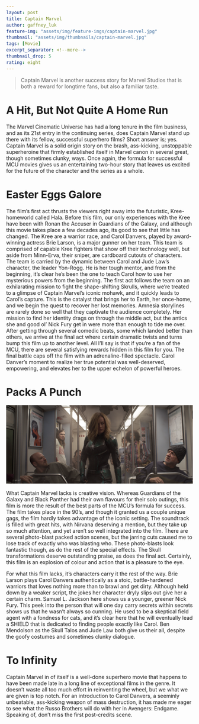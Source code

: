 ```yaml
---
layout: post
title: Captain Marvel
author: gaffney_luk
feature-img: "assets/img/feature-imgs/captain-marvel.jpg"
thumbnail: "assets/img/thumbnails/captain-marvel.jpg"
tags: [Movie]
excerpt_separator: <!--more-->
thumbnail_drop: 5
rating: eight
---
```


> Captain Marvel is another success story for Marvel Studios that is both a reward for longtime fans, but also a familiar taste.
<!--more-->

# A Hit, But Not Quite A Home Run

The Marvel Cinematic Universe has had a long tenure in the film business, and as its 21st entry in the continuing series, does Captain Marvel stand up there with its fellow, successful superhero films? Short answer is; yes. Captain Marvel is a solid origin story on the brash, ass-kicking, unstoppable superheroine that firmly established itself in Marvel canon in several great, though sometimes clunky, ways. Once again, the formula for successful MCU movies gives us an entertaining two-hour story that leaves us excited for the future of the character and the series as a whole.

# Easter Eggs Galore

The film’s first act thrusts the viewers right away into the futuristic, Kree-homeworld called Hala. Before this film, our only experiences with the Kree have been with Ronan the Accuser in Guardians of the Galaxy, and although this movie takes place a few decades ago, its good to see that little has changed. The Kree are a warrior race, and Carol Danvers, played by award-winning actress Brie Larson, is a major gunner on her team. This team is comprised of capable Kree fighters that show off their technology well, but aside from Minn-Erva, their sniper, are cardboard cutouts of characters. The team is carried by the dynamic between Carol and Jude Law’s character, the leader Yon-Rogg. He is her tough mentor, and from the beginning, it’s clear he’s been the one to teach Carol how to use her mysterious powers from the beginning. The first act follows the team on an exhilarating mission to fight the shape-shifting Skrulls, where we’re treated to a glimpse of Captain Marvel’s iconic mohawk, and it quickly leads to Carol’s capture. This is the catalyst that brings her to Earth, her once-home, and we begin the quest to recover her lost memories. Amnesia storylines are rarely done so well that they captivate the audience completely. Her mission to find her identity drags on through the middle act, but the antics she and good ol’ Nick Fury get in were more than enough to tide me over. After getting through several comedic beats, some which landed better than others, we arrive at the final act where certain dramatic twists and turns bump this film up to another level. All I’ll say is that if you’re a fan of the MCU, there are several satisfying rewards hidden in this film for you. The final battle caps off the film with an adrenaline-filled spectacle. Carol Danver’s moment to realize her true potential was well-deserved, empowering, and elevates her to the upper echelon of powerful heroes.

# Packs A Punch

![Packs A Punch](/assets/img/in-line/captain-marvel.jpg)

What Captain Marvel lacks is creative vision. Whereas Guardians of the Galaxy and Black Panther had their own flavours for their solo outings, this film is more the result of the best parts of the MCU’s formula for success. The film takes place in the 90’s, and though it granted us a couple unique gags, the film hardly takes advantage of the iconic setting. The soundtrack is filled with great hits, with Nirvana deserving a mention, but they take up so much attention, and yet aren’t so well integrated into the film. There are several photo-blast packed action scenes, but the jarring cuts caused me to lose track of exactly who was blasting who. These photo-blasts look fantastic though, as do the rest of the special effects. The Skull transformations deserve outstanding praise, as does the final act. Certainly, this film is an explosion of colour and action that is a pleasure to the eye.

For what this film lacks, it’s characters carry it the rest of the way. Brie Larson plays Carol Danvers authentically as a stoic, battle-hardened warriors that loves nothing more than to brawl and get dirty. Although held down by a weaker script, the jokes her character dryly slips out give her a certain charm. Samuel L. Jackson here shows us a younger, greener Nick Fury. This peek into the person that will one day carry secrets within secrets shows us that he wasn’t always so cunning. He used to be a skeptical field agent with a fondness for cats, and it’s clear here that he will eventually lead a SHIELD that is dedicated to finding people exactly like Carol. Ben Mendolson as the Skull Talos and Jude Law both give us their all, despite the goofy costumes and sometimes clunky dialogue.

# To Infinity

Captain Marvel in of itself is a well-done superhero movie that happens to have been made late in a long line of exceptional films in the genre. It doesn’t waste all too much effort in reinventing the wheel, but we what we are given is top notch. For an introduction to Carol Danvers, a seeminly unbeatable, ass-kicking weapon of mass destruction, it has made me eager to see what the Russo Brothers will do with her in Avengers: Endgame. Speaking of, don’t miss the first post-credits scene.
